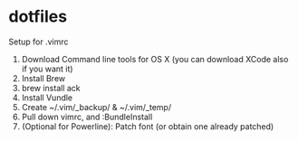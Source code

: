 dotfiles
========

Setup for .vimrc

1. Download Command line tools for OS X (you can download XCode also if you want it)
2. Install Brew
3. brew install ack
4. Install Vundle
5. Create ~/.vim/_backup/ & ~/.vim/_temp/
6. Pull down vimrc, and :BundleInstall
7. (Optional for Powerline): Patch font (or obtain one already patched)



